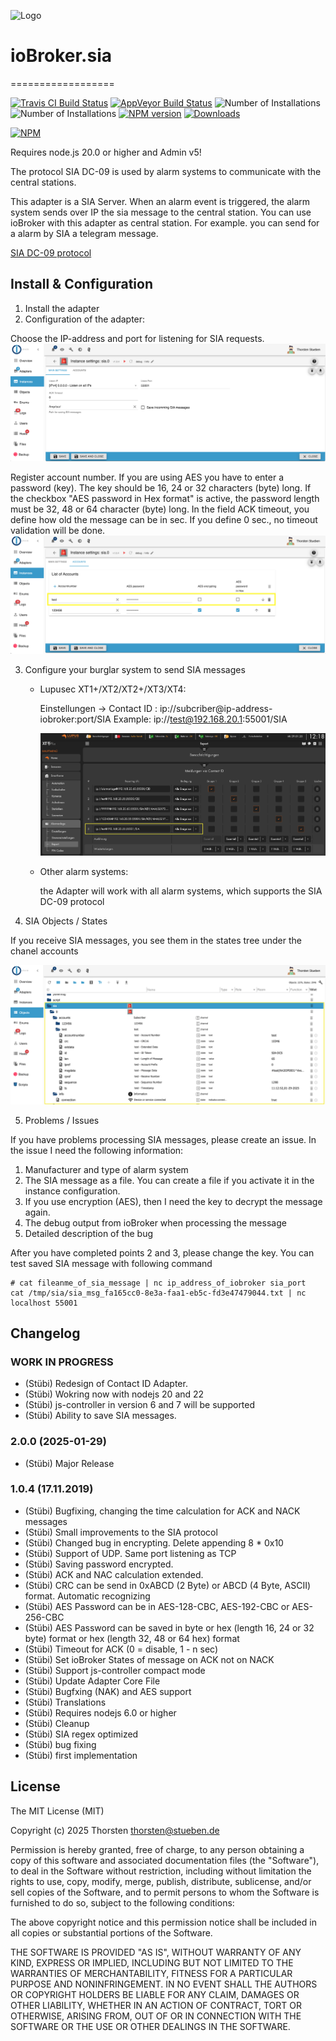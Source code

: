 ![Logo](admin/sia.png)

# ioBroker.sia

==================

[![Travis CI Build Status](https://travis-ci.org/schmupu/ioBroker.sia.svg?branch=master)](https://travis-ci.org/schmupu/ioBroker.sia)
[![AppVeyor Build Status](https://ci.appveyor.com/api/projects/status/github/schmupu/ioBroker.sia?branch=master&svg=true)](https://ci.appveyor.com/project/schmupu/ioBroker-sia/)
![Number of Installations](http://iobroker.live/badges/sia-installed.svg) ![Number of Installations](http://iobroker.live/badges/sia-stable.svg) [![NPM version](http://img.shields.io/npm/v/iobroker.sia.svg)](https://www.npmjs.com/package/iobroker.sia)
[![Downloads](https://img.shields.io/npm/dm/iobroker.sia.svg)](https://www.npmjs.com/package/iobroker.sia)

[![NPM](https://nodei.co/npm/iobroker.sia.png?downloads=true)](https://nodei.co/npm/iobroker.sia/)

Requires node.js 20.0 or higher and Admin v5!

The protocol SIA DC-09 is used by alarm systems to communicate with the central stations.

This adapter is a SIA Server. When an alarm event is triggered, the alarm system sends over IP the sia message to the central station.
You can use ioBroker with this adapter as central station. For example. you can send for a alarm by SIA a telegram message.

[SIA DC-09 protocol](https://www.yumpu.com/en/document/view/47594214/dc-09-preparing-for-ansi-public-review-security-industry-)

## Install & Configuration

1. Install the adapter
2. Configuration of the adapter:

Choose the IP-address and port for listening for SIA requests.
![sia_adapter1](admin/sia_adapter1.png)

Register account number. If you are using AES you have to enter a password (key). The key should be 16, 24 or 32 characters (byte) long.
If the checkbox "AES password in Hex format" is active, the password length must be 32, 48 or 64 character (byte) long.
In the field ACK timeout, you define how old the message can be in sec. If you define 0 sec., no timeout validation will be done.
![sia_adapter2](admin/sia_adapter2.png)

3. Configure your burglar system to send SIA messages

    - Lupusec XT1+/XT2/XT2+/XT3/XT4:

        Einstellungen -> Contact ID : ip://subcriber@ip-address-iobroker:port/SIA
        Example: ip://test@192.168.20.1:55001/SIA

        ![sia_lupusec1](admin/sia_lupusec1.png)

    - Other alarm systems:

        the Adapter will work with all alarm systems, which supports
        the SIA DC-09 protocol

4. SIA Objects / States

If you receive SIA messages, you see them in the states tree under the chanel accounts

![sia_adapter3](admin/sia_adapter3.png)

5. Problems / Issues

If you have problems processing SIA messages, please create an issue.
In the issue I need the following information:

1. Manufacturer and type of alarm system
2. The SIA message as a file. You can create a file if you activate it in the instance configuration.
3. If you use encryption (AES), then I need the key to decrypt the message again.
4. The debug output from ioBroker when processing the message
5. Detailed description of the bug

After you have completed points 2 and 3, please change the key.
You can test saved SIA message with following command

```
# cat fileanme_of_sia_message | nc ip_address_of_iobroker sia_port
cat /tmp/sia/sia_msg_fa165cc0-8e3a-faa1-eb5c-fd3e47479044.txt | nc localhost 55001
```

## Changelog

### **WORK IN PROGRESS**

- (Stübi) Redesign of Contact ID Adapter.
- (Stübi) Wokring now with nodejs 20 and 22
- (Stübi) js-controller in version 6 and 7 will be supported
- (Stübi) Ability to save SIA messages.

### 2.0.0 (2025-01-29)

- (Stübi) Major Release

### 1.0.4 (17.11.2019)

- (Stübi) Bugfixing, changing the time calculation for ACK and NACK messages
- (Stübi) Small improvements to the SIA protocol
- (Stübi) Changed bug in encrypting. Delete appending 8 \* 0x10
- (Stübi) Support of UDP. Same port listening as TCP
- (Stübi) Saving password encrypted.
- (Stübi) ACK and NAC calculation extended.
- (Stübi) CRC can be send in 0xABCD (2 Byte) or ABCD (4 Byte, ASCII) format. Automatic recognizing
- (Stübi) AES Password can be in AES-128-CBC, AES-192-CBC or AES-256-CBC
- (Stübi) AES Password can be saved in byte or hex (length 16, 24 or 32 byte) format or hex (length 32, 48 or 64 hex) format
- (Stübi) Timeout for ACK (0 = disable, 1 - n sec)
- (Stübi) Set ioBroker States of message on ACK not on NACK
- (Stübi) Support js-controller compact mode
- (Stübi) Update Adapter Core File
- (Stübi) Bugfxing (NAK) and AES support
- (Stübi) Translations
- (Stübi) Requires nodejs 6.0 or higher
- (Stübi) Cleanup
- (Stübi) SIA regex optimized
- (Stübi) bug fixing
- (Stübi) first implementation

## License

The MIT License (MIT)

Copyright (c) 2025 Thorsten <thorsten@stueben.de>

Permission is hereby granted, free of charge, to any person obtaining a copy
of this software and associated documentation files (the "Software"), to deal
in the Software without restriction, including without limitation the rights
to use, copy, modify, merge, publish, distribute, sublicense, and/or sell
copies of the Software, and to permit persons to whom the Software is
furnished to do so, subject to the following conditions:

The above copyright notice and this permission notice shall be included in
all copies or substantial portions of the Software.

THE SOFTWARE IS PROVIDED "AS IS", WITHOUT WARRANTY OF ANY KIND, EXPRESS OR
IMPLIED, INCLUDING BUT NOT LIMITED TO THE WARRANTIES OF MERCHANTABILITY,
FITNESS FOR A PARTICULAR PURPOSE AND NONINFRINGEMENT. IN NO EVENT SHALL THE
AUTHORS OR COPYRIGHT HOLDERS BE LIABLE FOR ANY CLAIM, DAMAGES OR OTHER
LIABILITY, WHETHER IN AN ACTION OF CONTRACT, TORT OR OTHERWISE, ARISING FROM,
OUT OF OR IN CONNECTION WITH THE SOFTWARE OR THE USE OR OTHER DEALINGS IN
THE SOFTWARE.
